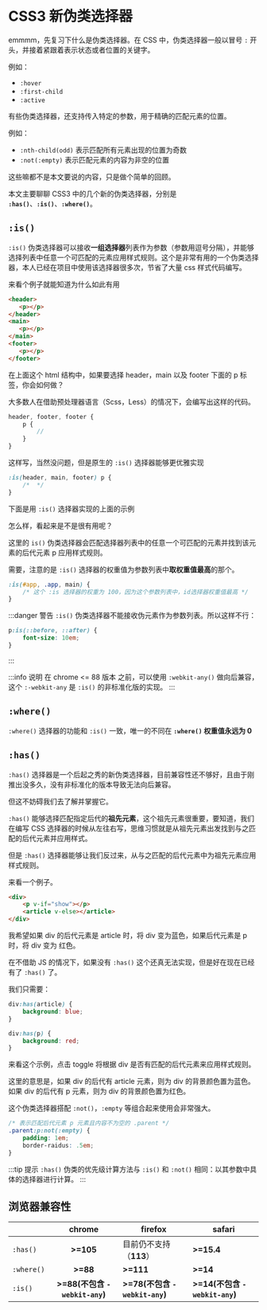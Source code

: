 <script setup>
import isExampleComponent from './components/_is.vue';
import hasExampleComponent from './components/_has.vue';
</script>

# CSS3 新伪类选择器

emmmm，先复习下什么是伪类选择器。在 CSS 中，伪类选择器一般以冒号 `:` 开头，并接着紧跟着表示状态或者位置的关键字。

例如：

-  `:hover`
-  `:first-child`
-  `:active`

有些伪类选择器，还支持传入特定的参数，用于精确的匹配元素的位置。

例如：

-  `:nth-child(odd)` 表示匹配所有元素出现的位置为奇数
-  `:not(:empty)` 表示匹配元素的内容为非空的位置

这些嘛都不是本文要说的内容，只是做个简单的回顾。

本文主要聊聊 CSS3 中的几个新的伪类选择器，分别是 **`:has()`**、**`:is()`**、**`:where()`**。

## `:is()`

`:is()` 伪类选择器可以接收**一组选择器**列表作为参数（参数用逗号分隔），并能够选择列表中任意一个可匹配的元素应用样式规则。这个是非常有用的一个伪类选择器，本人已经在项目中使用该选择器很多次，节省了大量 css 样式代码编写。

来看个例子就能知道为什么如此有用

```html
<header>
   <p></p>
</header>
<main>
   <p></p>
</main>
<footer>
   <p></p>
</footer>
```

在上面这个 html 结构中，如果要选择 header，main 以及 footer 下面的 p 标签，你会如何做？

大多数人在借助预处理器语言（Scss，Less）的情况下，会编写出这样的代码。

```scss
header, footer, footer {
    p {
        // 
    }
}
```

这样写，当然没问题，但是原生的 `:is()` 选择器能够更优雅实现

```css
:is(header, main, footer) p {
    /*  */
}
```

下面是用 `:is()` 选择器实现的上面的示例

<isExampleComponent />

怎么样，看起来是不是很有用呢？

这里的 `is()` 伪类选择器会匹配选择器列表中的任意一个可匹配的元素并找到该元素的后代元素 p 应用样式规则。

需要，注意的是 `:is()` 选择器的权重值为参数列表中**取权重值最高**的那个。

```css
:is(#app, .app, main) {
    /* 这个 :is 选择器的权重为 100，因为这个参数列表中，id选择器权重值最高 */
}
```

:::danger 警告
`:is()` 伪类选择器不能接收伪元素作为参数列表。所以这样不行：

```css
p:is(::before, ::after) {
    font-size: 10em;
}
```
:::


:::info 说明
在 chrome <= 88 版本 之前，可以使用 `:webkit-any()` 做向后兼容，这个 `:-webkit-any` 是 `:is()` 的非标准化版的实现。
:::

## `:where()`

`:where()` 选择器的功能和  `:is()` 一致，唯一的不同在 **`:where()` 权重值永远为 0**


## `:has()`

`:has()` 选择器是一个后起之秀的新伪类选择器，目前兼容性还不够好，且由于刚推出没多久，没有非标准化的版本导致无法向后兼容。

但这不妨碍我们去了解并掌握它。

`:has()` 能够选择匹配指定后代的**祖先元素**，这个祖先元素很重要，要知道，我们在编写 CSS 选择器的时候从左往右写，思维习惯就是从祖先元素出发找到与之匹配的后代元素并应用样式。

但是 `:has()` 选择器能够让我们反过来，从与之匹配的后代元素中为祖先元素应用样式规则。

来看一个例子。

```html
<div>
    <p v-if="show"></p>
    <article v-else></article>
</div>
````

我希望如果 div 的后代元素是 article 时，将 div 变为蓝色，如果后代元素是 p 时，将 div 变为 红色。

在不借助 JS 的情况下，如果没有 `:has()` 这个还真无法实现，但是好在现在已经有了 `:has()` 了。

我们只需要：

```css
div:has(article) {
    background: blue;
}

div:has(p) {
    background: red;
}
```

来看这个示例，点击 toggle 将根据 div 是否有匹配的后代元素来应用样式规则。

<hasExampleComponent />

这里的意思是，如果 div 的后代有 article 元素，则为 div 的背景颜色置为蓝色。如果 div 的后代有 p 元素，则为 div 的背景颜色置为红色。

这个伪类选择器搭配 `:not()`，`:empty` 等组合起来使用会非常强大。

```css
/* 表示匹配后代元素 p 元素且内容不为空的 .parent */
.parent:p:not(:empty) {
    padding: 1em;
    border-raidus: .5em;
}
```

:::tip 提示
`:has()` 伪类的优先级计算方法与 `:is()` 和 `:not()` 相同：以其参数中具体的选择器进行计算。
:::

## 浏览器兼容性

|    |             chrome             | firefox                        | safari                         |
| ---------- | :----------------------------: | ------------------------------ | ------------------------------ |
| `:has()`   |           **>=105**            | 目前仍不支持（**113**）    | **>=15.4**                     |
| `:where()` |            **>=88**            | **>=111**                      | **>=14**                       |
| `:is()`    | **>=88(不包含 `-webkit-any`)** | **>=78(不包含 `-webkit-any`)** | **>=14(不包含 `-webkit-any`)** |
